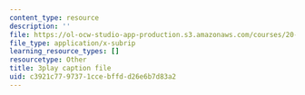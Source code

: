 ```yaml
---
content_type: resource
description: ''
file: https://ol-ocw-studio-app-production.s3.amazonaws.com/courses/20-219-becoming-the-next-bill-nye-writing-and-hosting-the-educational-show-january-iap-2015/c3921c7797371ccebffdd26e6b7d83a2_iR6FUYCNi5A.srt
file_type: application/x-subrip
learning_resource_types: []
resourcetype: Other
title: 3play caption file
uid: c3921c77-9737-1cce-bffd-d26e6b7d83a2
---
```

